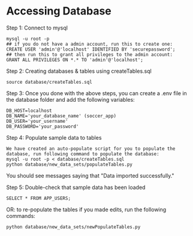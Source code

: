 # Accessing Database

Step 1: Connect to mysql

```
mysql -u root -p
## if you do not have a admin account, run this to create one:
CREATE USER 'admin'@'localhost' IDENTIFIED BY 'securepassword';
## then run this to grant all privileges to the admin account:
GRANT ALL PRIVILEGES ON *.* TO 'admin'@'localhost';
```

Step 2: Creating databases & tables using createTables.sql

```
source database/createTables.sql
```

Step 3: Once you done with the above steps, you can create a .env file in the database folder and add the following variables:

```
DB_HOST=localhost
DB_NAME='your_database_name' (soccer_app)
DB_USER='your_username'
DB_PASSWORD='your_password'
```

Step 4: Populate sample data to tables

```
We have created an auto-populate script for you to populate the database, run following command to populate the database:
mysql -u root -p < database/createTables.sql
python database/new_data_sets/populateTables.py
```

You should see messages saying that "Data imported successfully."

Step 5: Double-check that sample data has been loaded

```
SELECT * FROM APP_USERS;
```

OR: to re-populate the tables if you made edits, run the following commands:

```
python database/new_data_sets/newPopulateTables.py
```
